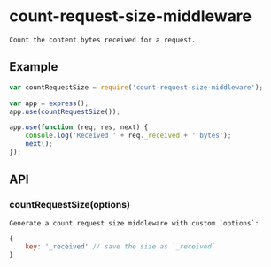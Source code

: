 # count-request-size-middleware

    Count the content bytes received for a request.

## Example

```js
var countRequestSize = require('count-request-size-middleware');

var app = express();
app.use(countRequestSize());

app.use(function (req, res, next) {
    console.log('Received ' + req._received + ' bytes');
    next();
});
```

## API

### countRequestSize(options)

    Generate a count request size middleware with custom `options`: 

```js
{
    key: '_received' // save the size as `_received`
}
```

